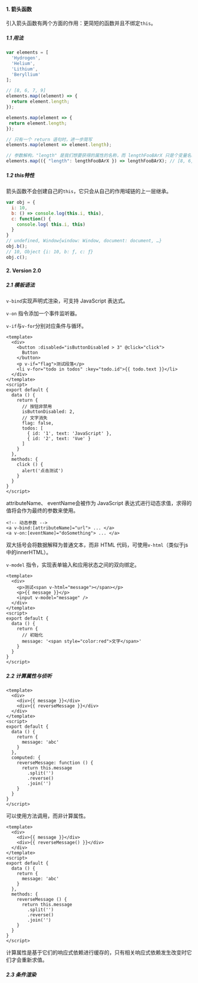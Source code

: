 #### 1. 箭头函数

引入箭头函数有两个方面的作用：更简短的函数并且不绑定`this`。

##### 1.1 用法

```js
var elements = [
  'Hydrogen',
  'Helium',
  'Lithium',
  'Beryllium'
];

// [8, 6, 7, 9]
elements.map((element) => {
  return element.length;
});

elements.map(element => {
 return element.length;
});

// 只有一个 return 语句时，进一步简写
elements.map(element => element.length);

// 参数解构，"length" 是我们想要获得的属性的名称，而 lengthFooBArX 只是个变量名。
elements.map(({ "length": lengthFooBArX }) => lengthFooBArX); // [8, 6, 7, 9]
```

##### 1.2 this特性

箭头函数不会创建自己的`this`，它只会从自己的作用域链的上一层继承。

```js
var obj = {
  i: 10,
  b: () => console.log(this.i, this),
  c: function() {
    console.log( this.i, this)
  }
}
// undefined, Window{window: Window, document: document, …}
obj.b();
// 10, Object {i: 10, b: ƒ, c: ƒ}
obj.c();
```

#### 2. Version 2.0

##### 2.1 模板语法

`v-bind`实现声明式渲染，可支持 JavaScript 表达式。

`v-on` 指令添加一个事件监听器。

`v-if`与`v-for`分别对应条件与循环。

```vue
<template>
  <div>
    <button :disabled="isButtonDisabled > 3" @click="click">
      Button
    </button>
    <p v-if="flag">测试段落</p>
    <li v-for="todo in todos" :key="todo.id">{{ todo.text }}</li>
  </div>
</template>
<script>
export default {
  data () {
    return {
      // 按钮非禁用
      isButtonDisabled: 2,
      // 文字消失
      flag: false,
      todos: [
        { id: '1', text: 'JavaScript' },
        { id: '2', text: 'Vue' }
      ]
    }
  },
  methods: {
    click () {
      alert('点击测试')
    }
  }
}
</script>
```
attributeName、 eventName会被作为 JavaScript 表达式进行动态求值，求得的值将会作为最终的参数来使用。
```vue
<!-- 动态参数 -->
<a v-bind:[attributeName]="url"> ... </a>
<a v-on:[eventName]="doSomething"> ... </a>
```

双大括号会将数据解释为普通文本，而非 HTML 代码，可使用`v-html`（类似于js中的innerHTML）。

`v-model` 指令，实现表单输入和应用状态之间的双向绑定。

```vue
<template>
  <div>
    <p>测试<span v-html="message"></span></p>
    <p>{{ message }}</p>
    <input v-model="message" />
  </div>
</template>
<script>
export default {
  data () {
    return {
      // 初始化
      message: '<span style="color:red">文字</span>'
    }
  }
}
</script>
```

##### 2.2 计算属性与侦听

```vue
<template>
  <div>
    <div>{{ message }}</div>
    <div>{{ reverseMessage }}</div>
  </div>
</template>
<script>
export default {
  data () {
    return {
      message: 'abc'
    }
  },
  computed: {
    reverseMessage: function () {
      return this.message
        .split('')
        .reverse()
        .join('')
    }
  }
}
</script>
```

可以使用方法调用，而非计算属性。

```vue
<template>
  <div>
    <div>{{ message }}</div>
    <div>{{ reverseMessage() }}</div>
  </div>
</template>
<script>
export default {
  data () {
    return {
      message: 'abc'
    }
  },
  methods: {
    reverseMessage () {
      return this.message
        .split('')
        .reverse()
        .join('')
    }
  }
}
</script>
```

计算属性是基于它们的响应式依赖进行缓存的，只有相关响应式依赖发生改变时它们才会重新求值。

##### 2.3 条件渲染
